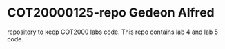 # COT20000125-repo Gedeon Alfred

 repository to keep COT2000 labs code.
This repo contains lab 4 and lab 5 code.
